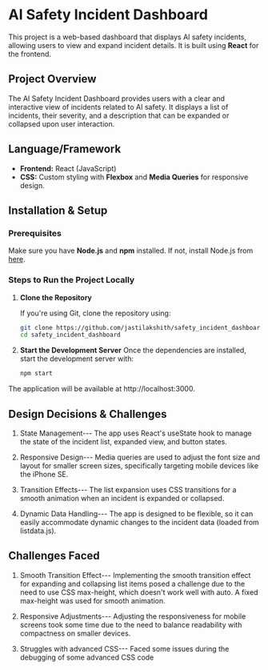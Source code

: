 # AI Safety Incident Dashboard

This project is a web-based dashboard that displays AI safety incidents, allowing users to view and expand incident details. It is built using **React** for the frontend.

## Project Overview

The AI Safety Incident Dashboard provides users with a clear and interactive view of incidents related to AI safety. It displays a list of incidents, their severity, and a description that can be expanded or collapsed upon user interaction.

## Language/Framework

- **Frontend:** React (JavaScript)
- **CSS:** Custom styling with **Flexbox** and **Media Queries** for responsive design.

## Installation & Setup

### Prerequisites

Make sure you have **Node.js** and **npm** installed. If not, install Node.js from [here](https://nodejs.org/).

### Steps to Run the Project Locally

1. **Clone the Repository**

   If you're using Git, clone the repository using:

   ```bash
   git clone https://github.com/jastilakshith/safety_incident_dashboard
   cd safety_incident_dashboard
2. **Start the Development Server**
   Once the dependencies are installed, start the development server with:
   ```bash
   npm start
The application will be available at http://localhost:3000.

## Design Decisions & Challenges
1. State Management---
The app uses React's useState hook to manage the state of the incident list, expanded view, and button states.

2. Responsive Design---
Media queries are used to adjust the font size and layout for smaller screen sizes, specifically targeting mobile devices like the iPhone SE.

3. Transition Effects---
The list expansion uses CSS transitions for a smooth animation when an incident is expanded or collapsed.

4. Dynamic Data Handling---
The app is designed to be flexible, so it can easily accommodate dynamic changes to the incident data (loaded from listdata.js).

## Challenges Faced
1. Smooth Transition Effect---
Implementing the smooth transition effect for expanding and collapsing list items posed a challenge due to the need to use CSS max-height, which doesn't work well with 
auto. A fixed max-height was used for smooth animation.

2. Responsive Adjustments---
Adjusting the responsiveness for mobile screens took some time due to the need to balance readability with compactness on smaller devices.

3. Struggles with advanced CSS---
Faced some issues during the debugging of some advanced CSS code
